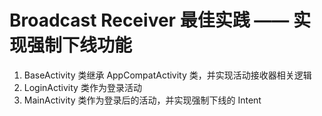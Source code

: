 # Broadcast Receiver 最佳实践 —— 实现强制下线功能

1. BaseActivity 类继承 AppCompatActivity 类，并实现活动接收器相关逻辑
2. LoginActivity 类作为登录活动
3. MainActivity 类作为登录后的活动，并实现强制下线的 Intent 